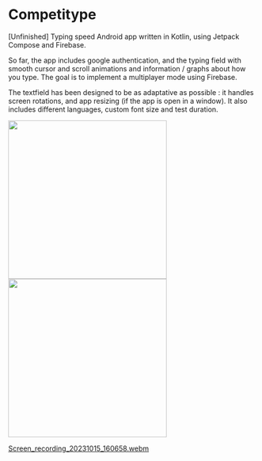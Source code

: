 # Competitype
[Unfinished] Typing speed Android app written in Kotlin, using Jetpack Compose and Firebase.

So far, the app includes google authentication, and the typing field with smooth cursor and scroll animations and information / graphs about how you type. The goal is to implement a multiplayer mode using Firebase. 
<p>
The textfield has been designed to be as adaptative as possible : it handles screen rotations, and app resizing (if the app is open in a window). It also includes different languages, custom font size and test duration.
</p>

<p>
  <img src="https://github.com/Patoche692/Competitype/assets/54531293/de5da7f2-dd75-4925-b54f-593ab6fb792b" width="320"/>
  <img src="https://github.com/Patoche692/Competitype/assets/54531293/3c77166f-053a-4c2f-984d-5a424012d70b" width="320"/>
</p>

[Screen_recording_20231015_160658.webm](https://github.com/Patoche692/Competitype/assets/54531293/56d62e88-fbdd-4785-a955-ca21098d891b)
